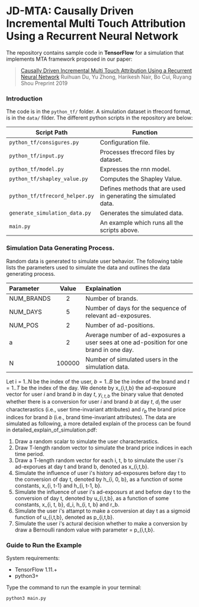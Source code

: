 # JD-MTA: Causally Driven Incremental Multi Touch Attribution Using a Recurrent Neural Network
The repository contains sample code in **TensorFlow** for a simulation that implements MTA framework proposed in our paper:
>[Causally Driven Incremental Multi Touch Attribution Using a Recurrent Neural Network](https://arxiv.org/abs/1902.00215)
>Ruihuan Du, Yu Zhong, Harikesh Nair, Bo Cui, Ruyang Shou
>Preprint 2019

### Introduction

The code is in the `python_tf/` folder. A simulation dataset in tfrecord format, is in the `data/` filder. The different python scripts in the repository are below:

| Script Path | Function |
|--- | --- |
| `python_tf/consigures.py` | Configuration file. |
| `python_tf/input.py` | Processes tfrecord files by dataset. |
| `python_tf/model.py` | Expresses the rnn model. |
| `python_tf/shapley_value.py` | Computes the Shapley Value. |
| `python_tf/tfrecord_helper.py` | Defines methods that are used in generating the simulated data. |
| `generate_simulation_data.py` | Generates the simulated data. |
| `main.py` | An example which runs all the scripts above. |

### Simulation Data Generating Process.

Random data is generated to simulate user behavior. The following table lists the parameters used to simulate the data and outlines the data generating process.

| Parameter | Value | Explaination |
| :--- | :---: | :--- |
| NUM_BRANDS | 2 | Number of brands. |
| NUM_DAYS | 5 | Number of days for the sequence of relevant ad-exposures. |
| NUM_POS | 2 | Number of ad-positions. |
| a | 2 | Average number of ad-exposures a user sees at one ad-position for one brand in one day. |
| N | 100000 | Number of simulated users in the simulation data. |

Let i = 1..N be the index of the user, $b=1..B$ be the index of the brand and $t=1..T$ be the index of the day. We denote by x_{i,t,b} the ad-exposure vector for user $i$ and brand $b$ in day $t$, $y_{i,t,b}$ the binary value that denoted whether there is a conversion for user $i$ and brand $b$ at day $t$, $d_i$ the user characterastics (i.e., user time-invariant attributes) and $r_b$ the brand price indices for brand $b$ (i.e., brand time-invariant attributes). The data are simulated as following, a more detailed explain of the process can be found in detailed_explain_of_simulation.pdf:

1. Draw a random scalar to simulate the user characterastics.
2. Draw T-length random vector to simulate the brand price indices in each time period.
3. Draw a T-length random vector for each i, t, b to simulate the user i's ad-exporues at day t and brand b, denoted as x_{i,t,b}.
4. Simulate the influence of user i's history ad-exposures before day t to the conversion of day t, denoted by h_{i, 0, b}, as a function of some constants, x_{i, t-1} and h_{i, t-1, b}.
5. Simulate the influence of user i's ad-exposurs at and before day t to the conversion of day t, denoted by u_{i,t,b}, as a function of some constants, x_{i, t, b}, d_i, h_{i, t, b}  and r_b.
6. Simulate the user i's attampt to make a conversion at day t as a sigmoid function of u_{i,t,b}, denoted as p_{i,t,b}.
7. Simulate the user i's actural decision whether to make a conversion by draw a Bernoulli random value with parameter = p_{i,t,b}.

### Guide to Run the Example

System requirements:
* TensorFlow 1.11.+
* python3+

Type the command to run the example in your terminal: 

```markdown
python3 main.py
```